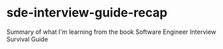 # sde-interview-guide-recap
Summary of what I'm learning from the book Software Engineer Interview Survival Guide
